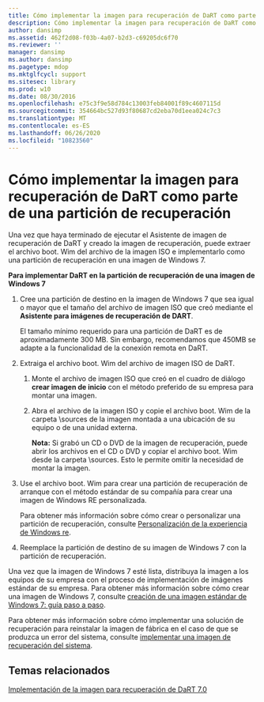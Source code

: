 ```yaml
---
title: Cómo implementar la imagen para recuperación de DaRT como parte de una partición de recuperación
description: Cómo implementar la imagen para recuperación de DaRT como parte de una partición de recuperación
author: dansimp
ms.assetid: 462f2d08-f03b-4a07-b2d3-c69205dc6f70
ms.reviewer: ''
manager: dansimp
ms.author: dansimp
ms.pagetype: mdop
ms.mktglfcycl: support
ms.sitesec: library
ms.prod: w10
ms.date: 08/30/2016
ms.openlocfilehash: e75c3f9e58d784c13003feb84001f89c4607115d
ms.sourcegitcommit: 354664bc527d93f80687cd2eba70d1eea024c7c3
ms.translationtype: MT
ms.contentlocale: es-ES
ms.lasthandoff: 06/26/2020
ms.locfileid: "10823560"
---
```

# Cómo implementar la imagen para recuperación de DaRT como parte de una partición de recuperación


Una vez que haya terminado de ejecutar el Asistente de imagen de recuperación de DaRT y creado la imagen de recuperación, puede extraer el archivo boot. Wim del archivo de la imagen ISO e implementarlo como una partición de recuperación en una imagen de Windows 7.

**Para implementar DaRT en la partición de recuperación de una imagen de Windows 7**

1.  Cree una partición de destino en la imagen de Windows 7 que sea igual o mayor que el tamaño del archivo de imagen ISO que creó mediante el **Asistente para imágenes de recuperación de DART**.

    El tamaño mínimo requerido para una partición de DaRT es de aproximadamente 300 MB. Sin embargo, recomendamos que 450MB se adapte a la funcionalidad de la conexión remota en DaRT.

2.  Extraiga el archivo boot. Wim del archivo de imagen ISO de DaRT.

    1.  Monte el archivo de imagen ISO que creó en el cuadro de diálogo **crear imagen de inicio** con el método preferido de su empresa para montar una imagen.

    2.  Abra el archivo de la imagen ISO y copie el archivo boot. Wim de la carpeta \\sources de la imagen montada a una ubicación de su equipo o de una unidad externa.

        **Nota:**  Si grabó un CD o DVD de la imagen de recuperación, puede abrir los archivos en el CD o DVD y copiar el archivo boot. Wim desde la carpeta \\sources. Esto le permite omitir la necesidad de montar la imagen.

         

3.  Use el archivo boot. Wim para crear una partición de recuperación de arranque con el método estándar de su compañía para crear una imagen de Windows RE personalizada.

    Para obtener más información sobre cómo crear o personalizar una partición de recuperación, consulte [Personalización de la experiencia de Windows re](https://go.microsoft.com/fwlink/?LinkId=214222).

4.  Reemplace la partición de destino de su imagen de Windows 7 con la partición de recuperación.

Una vez que la imagen de Windows 7 esté lista, distribuya la imagen a los equipos de su empresa con el proceso de implementación de imágenes estándar de su empresa. Para obtener más información sobre cómo crear una imagen de Windows 7, consulte [creación de una imagen estándar de Windows 7: guía paso a paso](https://go.microsoft.com/fwlink/?LinkId=212103).

Para obtener más información sobre cómo implementar una solución de recuperación para reinstalar la imagen de fábrica en el caso de que se produzca un error del sistema, consulte [implementar una imagen de recuperación del sistema](https://go.microsoft.com/fwlink/?LinkId=214221).

## Temas relacionados


[Implementación de la imagen para recuperación de DaRT 7.0](deploying-the-dart-70-recovery-image-dart-7.md)

 

 





